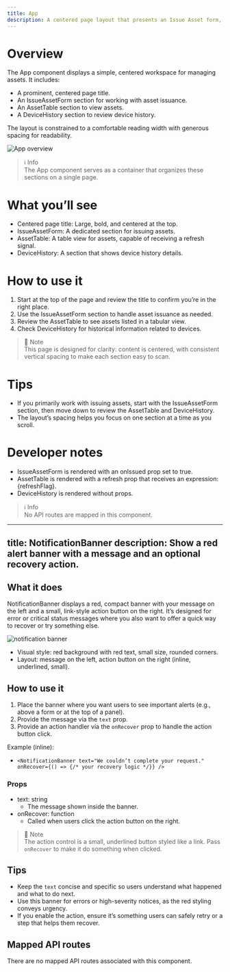 ```yaml
---
title: App
description: A centered page layout that presents an Issue Asset form, an Assets table, and a Device history section.
---
```


# Overview

The App component displays a simple, centered workspace for managing assets. It includes:

- A prominent, centered page title.
- An IssueAssetForm section for working with asset issuance.
- An AssetTable section to view assets.
- A DeviceHistory section to review device history.

The layout is constrained to a comfortable reading width with generous spacing for readability.

![App overview](app-overview.png)

> ℹ️ Info  
> The App component serves as a container that organizes these sections on a single page.

# What you’ll see

- Centered page title: Large, bold, and centered at the top.
- IssueAssetForm: A dedicated section for issuing assets.
- AssetTable: A table view for assets, capable of receiving a refresh signal.
- DeviceHistory: A section that shows device history details.

# How to use it

1. Start at the top of the page and review the title to confirm you’re in the right place.
2. Use the IssueAssetForm section to handle asset issuance as needed.
3. Review the AssetTable to see assets listed in a tabular view.
4. Check DeviceHistory for historical information related to devices.

> 📘 Note  
> This page is designed for clarity: content is centered, with consistent vertical spacing to make each section easy to scan.

# Tips

- If you primarily work with issuing assets, start with the IssueAssetForm section, then move down to review the AssetTable and DeviceHistory.
- The layout’s spacing helps you focus on one section at a time as you scroll.

# Developer notes

- IssueAssetForm is rendered with an onIssued prop set to true.
- AssetTable is rendered with a refresh prop that receives an expression: {refreshFlag}.
- DeviceHistory is rendered without props.

> ℹ️ Info  
> No API routes are mapped in this component.

---
title: NotificationBanner
description: Show a red alert banner with a message and an optional recovery action.
---

## What it does

NotificationBanner displays a red, compact banner with your message on the left and a small, link-style action button on the right. It’s designed for error or critical status messages where you also want to offer a quick way to recover or try something else.

![notification banner](notification-banner.png)

- Visual style: red background with red text, small size, rounded corners.
- Layout: message on the left, action button on the right (inline, underlined, small).

## How to use it

1. Place the banner where you want users to see important alerts (e.g., above a form or at the top of a panel).
2. Provide the message via the `text` prop.
3. Provide an action handler via the `onRecover` prop to handle the action button click.

Example (inline):
- `<NotificationBanner text="We couldn’t complete your request." onRecover={() => {/* your recovery logic */}} />`

### Props

- text: string
  - The message shown inside the banner.
- onRecover: function
  - Called when users click the action button on the right.

> 📘 Note  
> The action control is a small, underlined button styled like a link. Pass `onRecover` to make it do something when clicked.

## Tips

- Keep the `text` concise and specific so users understand what happened and what to do next.
- Use this banner for errors or high-severity notices, as the red styling conveys urgency.
- If you enable the action, ensure it’s something users can safely retry or a step that helps them recover.

## Mapped API routes

There are no mapped API routes associated with this component.